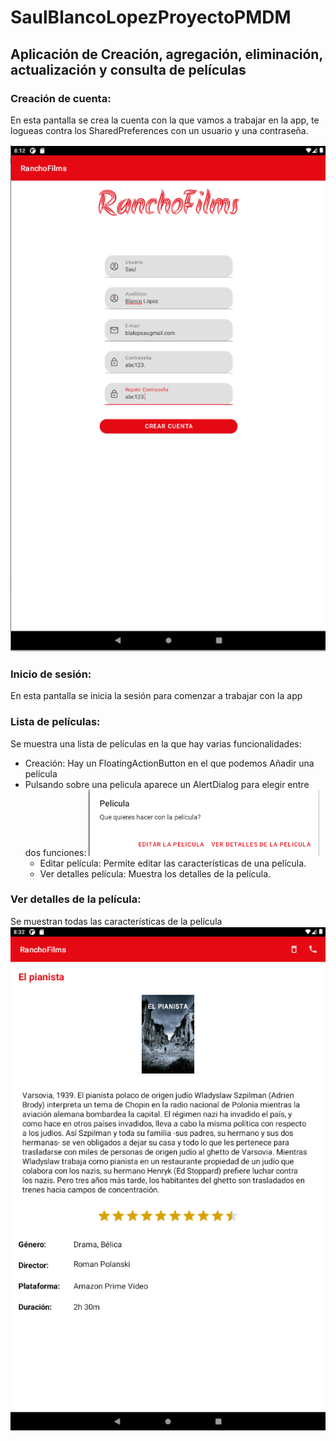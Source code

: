 # SaulBlancoLopezProyectoPMDM
## Aplicación de Creación, agregación, eliminación, actualización y consulta de películas

### Creación de cuenta:
En esta pantalla se crea la cuenta con la que vamos a trabajar en la app, te logueas contra los SharedPreferences con un usuario y una contraseña.

![Pantalla login](imagenes/login.png)

### Inicio de sesión:
En esta pantalla se inicia la sesión para comenzar a trabajar con la app

### Lista de películas:
Se muestra una lista de películas en la que hay varias funcionalidades:

- Creación: Hay un FloatingActionButton en el que podemos Añadir una película
- Pulsando sobre una pelicula aparece un AlertDialog para elegir entre dos funciones:
![FloatingActionButton](imagenes/FloatingActionButton.png)
    - Editar película: Permite editar las características de una película.
    - Ver detalles película: Muestra los detalles de la película.

### Ver detalles de la película:
Se muestran todas las características de la película
![Detalles película](imagenes/DetallesPelicula.png)
